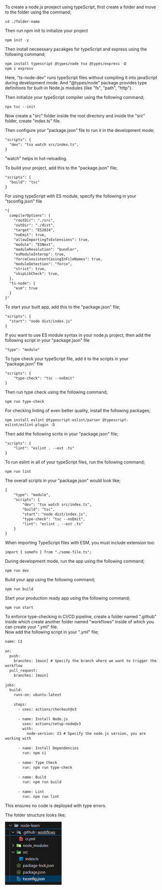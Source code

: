 To create a node.js proeject using typeScript, first create a folder and move to the folder using the command;

```
cd ./folder-name
```

Then run npm init to initialize your project

```
npm init -y
```

Then install neceessary pacakges for typeScript and express using the following command;

```
npm install typescript @types/node tsx @types/express -D
npm i express
```

Here, "ts-node-dev" runs typeScript files without compiling it into javaScript during development mode. And "@types/node" package provides type definitions for built-in Node.js modules (like "fs", "path", "http").

Then initialize your typeScript compiler using the following command;

```
npx tsc --init
```

Now create a "src" folder inside the root directory and inside the "src" folder, create "index.ts" file.

Then configure your "package.json" file to run it in the development mode;

```
"scripts": {
  "dev": "tsx watch src/index.ts",
}
```

"watch" helps in hot-reloading.

To build your project, add this to the "package.json" file;

```
"scripts": {
  "build": "tsc"
}
```

For using typeScript with ES module, specify the following in your "tsconfig.json" file

```
"{
  compilerOptions": {
    "rootDir": "./src",
    "outDir": "./dist",
    "target": "ES2024",
    "noEmit": true,
    "allowImportingTsExtensions": true,
    "module": "ESNext",
    "moduleResolution": "bundler",
    "esModuleInterop": true,
    "forceConsistentCasingInFileNames": true,
    "moduleDetection": "force",
    "strict": true,
    "skipLibCheck": true,
  },
  "ts-node": {
    "esm": true
  }
}"
```

To start your built app, add this to the "package.json" file;

```
"scripts": {
  "start": "node dist/index.js"
}
```

If you want to use ES module syntax in your node.js project, then add the following script in your "package.json" file

```
"type": "module"
```

To type check your typeScript file, add it to the scripts in your "package.json" file

```
"scripts": {
    "type-check": "tsc --noEmit"
}
```

Then run type check using the following command;

```
npm run type-check
```

For checking linting of even better quality, install the following packages;

```
npm install eslint @typescript-eslint/parser @typescript-eslint/eslint-plugin -D
```

Then add the following scrits in your "package.json" file;

```
"scripts": {
    "lint": "eslint . --ext .ts"
}
```

To run eslint in all of your typeScript files, run the following command;

```
npm run lint
```

The overall scripts in your "package.json" would look like;

```
{
    "type": "module",
    "scripts": {
        "dev": "tsx watch src/index.ts",
        "build": "tsc",
        "start": "node dist/index.js",
        "type-check": "tsc --noEmit",
        "lint": "eslint . --ext .ts"
    }
}
```

When importing TypeScript files with ESM, you must include extension too:

```
import { someFn } from "./some-file.ts";
```

During development mode, run the app using the following command;

```
npm run dev
```

Build your app using the following command;

```
npm run build
```

Start your production ready app using the following command;

```
npm run start
```

To enforce type-checking in CI/CD pipeline, create a folder named ".github" inside which create another folder named "workflows" inside of which you can create your ".yml" file.
<br> Now add the following script in your ".yml" file;

```
name: CI

on:
  push:
    branches: [main] # Specify the branch where we want to trigger the workflow
  pull_request:
    branches: [main]

jobs:
  build:
    runs-on: ubuntu-latest

    steps:
      - uses: actions/checkout@v3

      - name: Install Node.js
        uses: actions/setup-node@v3
        with:
          node-version: 23 # Specify the node.js version, you are working with

      - name: Install Dependencies
        run: npm ci

      - name: Type Check
        run: npm run type-check

      - name: Build
        run: npm run build

      - name: Lint
        run: npm run lint
```

This ensures no code is deployed with type errors.

The folder structure looks like;

![project-setup](../images/project-setup.png)
